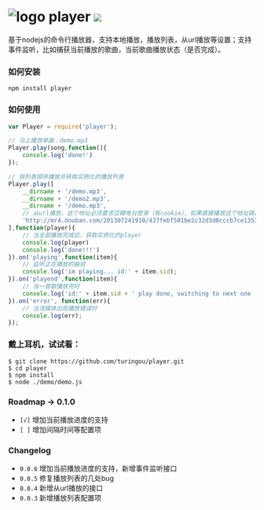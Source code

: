 # ![logo](http://ww2.sinaimg.cn/large/61ff0de3gw1e6xuxefgj1j200u00ugld.jpg) player ![](https://badge.fury.io/js/player.png)

基于nodejs的命令行播放器，支持本地播放，播放列表，从url播放等设置；支持事件监听，比如捕获当前播放的歌曲，当前歌曲播放状态（是否完成）。

### 如何安装

`npm install player`

### 如何使用

````javascript
var Player = require('player');

// 马上播放单曲：demo.mp3
Player.play(song,function(){
    console.log('done!')
});

// 按列表顺序播放并获取实例化的播放列表
Player.play([
    __dirname + '/demo.mp3',
    __dirname + '/demo2.mp3',
    __dirname + '/demo.mp3',
    // 从url播放，这个地址必须要求豆瓣电台登录（有cookie），如果直接播放这个地址跳出说明返回失败，请先在web版豆瓣电台上登录。然后执行demo
    'http://mr4.douban.com/201307241910/437febf501be2c32d3d0cccb7ce1353d/view/song/small/p1949332.mp3'
],function(player){
    // 当全部播放完成后，获取实例化的player
    console.log(player)
    console.log('done!!!')
}).on('playing',function(item){
    // 监听正在播放的曲目
    console.log('im playing... id:' + item.sid);
}).on('playend',function(item){
    // 当一首歌播放完时
    console.log('id:' + item.sid + ' play done, switching to next one ...');
}).on('error', function(err){
    // 当流媒体出现播放错误时
    console.log(err);
});
````

### 戴上耳机，试试看：

````
$ git clone https://github.com/turingou/player.git
$ cd player
$ npm install
$ node ./demo/demo.js
````

### Roadmap -> 0.1.0

- `[√]` 增加当前播放进度的支持
- `[ ]` 增加间隔时间等配置项

### Changelog

- `0.0.6` 增加当前播放进度的支持，新增事件监听接口
- `0.0.5` 修复播放列表的几处bug
- `0.0.4` 新增从url播放的接口
- `0.0.3` 新增播放列表配置项